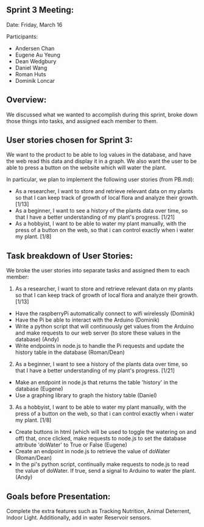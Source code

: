 ## Sprint 3 Meeting:

Date: Friday, March 16

Participants:

  - Andersen Chan
  - Eugene Au Yeung
  - Dean Wedgbury
  - Daniel Wang
  - Roman Huts
  - Dominik Loncar

## Overview:

We discussed what we wanted to accomplish during this sprint, broke down those things into tasks, and assigned each member to them.

## User stories chosen for Sprint 3:

We want to the product to be able to log values in the database, and have the web read this data and display it in a graph. We also want the user to be able to press a button on the website which will water the plant.

In particular, we plan to implement the following user stories (from PB.md):

- As a researcher, I want to store and retrieve relevant data on my plants so that I can keep track of growth of local flora and analyze their growth. [1/13]
- As a beginner, I want to see a history of the plants data over time, so that I have a better understanding of my plant's progress. [1/21]
- As a hobbyist, I want to be able to water my plant manually, with the press of a button on the web, so that i can control exactly when i water my plant. [1/8]

## Task breakdown of User Stories:

We broke the user stories into separate tasks and assigned them to each member:

1. As a researcher, I want to store and retrieve relevant data on my plants so that I can keep track of growth of local flora and analyze their growth. [1/13]

- Have the raspberryPi automatically connect to wifi wirelessly (Dominik)
- Have the Pi be able to interact with the Arduino (Dominik)
- Write a python script that will continuously get values from the Arduino and make requests to our web server (to store these values in the database) (Andy)
- Write endpoints in node.js to handle the Pi requests and update the history table in the database (Roman/Dean)

2. As a beginner, I want to see a history of the plants data over time, so that I have a better understanding of my plant's progress. [1/21]

- Make an endpoint in node.js that returns the table 'history' in the database (Eugene)
- Use a graphing library to graph the history table (Daniel) 


3. As a hobbyist, I want to be able to water my plant manually, with the press of a button on the web, so that i can control exactly when i water my plant. [1/8]

- Create buttons in html (which will be used to toggle the watering on and off) that, once clicked, make requests to node.js to set the database attribute 'doWater' to True or False (Eugene)
- Create an endpoint in node.js to retrieve the value of doWater (Roman/Dean)
- In the pi's python script, continually make requests to node.js to read the value of doWater. If true, send a signal to Arduino to water the plant. (Andy)

## Goals before Presentation:
Complete the extra features such as Tracking Nutrition, Animal Deterrent, Indoor Light. Additionally, add in water Reservoir sensors. 
